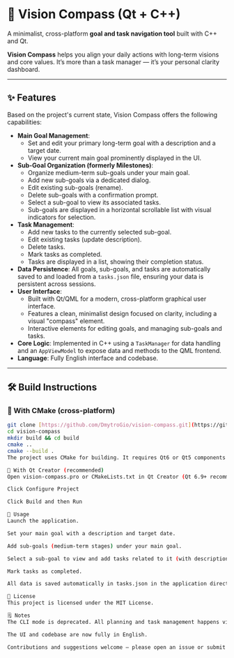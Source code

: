 # 🧭 Vision Compass (Qt + C++)

A minimalist, cross-platform **goal and task navigation tool** built with C++ and Qt.

**Vision Compass** helps you align your daily actions with long-term visions and core values. It’s more than a task manager — it’s your personal clarity dashboard.

---

## ✨ Features

Based on the project's current state, Vision Compass offers the following capabilities:

* **Main Goal Management**:
    * Set and edit your primary long-term goal with a description and a target date.
    * View your current main goal prominently displayed in the UI.
* **Sub-Goal Organization (formerly Milestones)**:
    * Organize medium-term sub-goals under your main goal.
    * Add new sub-goals via a dedicated dialog.
    * Edit existing sub-goals (rename).
    * Delete sub-goals with a confirmation prompt.
    * Select a sub-goal to view its associated tasks.
    * Sub-goals are displayed in a horizontal scrollable list with visual indicators for selection.
* **Task Management**:
    * Add new tasks to the currently selected sub-goal.
    * Edit existing tasks (update description).
    * Delete tasks.
    * Mark tasks as completed.
    * Tasks are displayed in a list, showing their completion status.
* **Data Persistence**: All goals, sub-goals, and tasks are automatically saved to and loaded from a `tasks.json` file, ensuring your data is persistent across sessions.
* **User Interface**:
    * Built with Qt/QML for a modern, cross-platform graphical user interface.
    * Features a clean, minimalist design focused on clarity, including a visual "compass" element.
    * Interactive elements for editing goals, and managing sub-goals and tasks.
* **Core Logic**: Implemented in C++ using a `TaskManager` for data handling and an `AppViewModel` to expose data and methods to the QML frontend.
* **Language**: Fully English interface and codebase.

---

## 🛠️ Build Instructions

### 🔧 With CMake (cross-platform)

```bash
git clone [https://github.com/DmytroGio/vision-compass.git](https://github.com/DmytroGio/vision-compass.git)
cd vision-compass
mkdir build && cd build
cmake ..
cmake --build .
The project uses CMake for building. It requires Qt6 or Qt5 components including Widgets, Qml, Quick, and QuickControls2. It compiles main.cpp, appviewmodel.cpp, appviewmodel.h, task_manager.cpp, task_manager.hpp, user.hpp, json.hpp, and resources.qrc. A QML module task-manager-qml is created with URI VisionCompass and VERSION 1.0, including Main.qml and Screen01.qml.

🧱 With Qt Creator (recommended)
Open vision-compass.pro or CMakeLists.txt in Qt Creator (Qt 6.9+ recommended)

Click Configure Project

Click Build and then Run

🚀 Usage
Launch the application.

Set your main goal with a description and target date.

Add sub-goals (medium-term stages) under your main goal.

Select a sub-goal to view and add tasks related to it (with description and due date).

Mark tasks as completed.

All data is saved automatically in tasks.json in the application directory.

📄 License
This project is licensed under the MIT License.

🗒️ Notes
The CLI mode is deprecated. All planning and task management happens via the Qt interface.

The UI and codebase are now fully in English.

Contributions and suggestions welcome — please open an issue or submit a pull request.